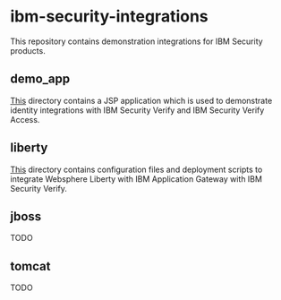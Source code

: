 # ibm-security-integrations
This repository contains demonstration integrations for IBM Security products.


## demo_app
[This](demo_app) directory contains a JSP application which is used to demonstrate identity integrations with IBM Security Verify and 
IBM Security Verify Access.


## liberty
[This](liberty) directory contains configuration files and deployment scripts to integrate Websphere Liberty with IBM 
Application Gateway with IBM Security Verify.


## jboss
TODO


## tomcat
TODO
